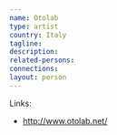 ```yaml
---
name: Otolab
type: artist
country: Italy
tagline:
description:
related-persons:
connections:
layout: person
---
```

Links:
* <http://www.otolab.net/>
